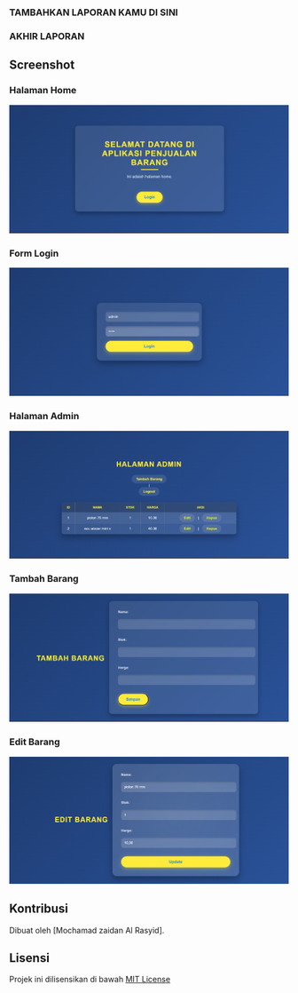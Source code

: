 ### TAMBAHKAN LAPORAN KAMU DI SINI

### AKHIR LAPORAN

## Screenshot

### Halaman Home

![Halaman Home](screenshots/home.png)

### Form Login

![Form Login](screenshots/login.png)

### Halaman Admin

![Halaman Admin](screenshots/admin.png)

### Tambah Barang

![Tambah Barang](screenshots/add.png)

### Edit Barang

![Edit Barang](screenshots/edit.png)

## Kontribusi

Dibuat oleh [Mochamad zaidan Al Rasyid].

## Lisensi

Projek ini dilisensikan di bawah [MIT License](LICENSE)